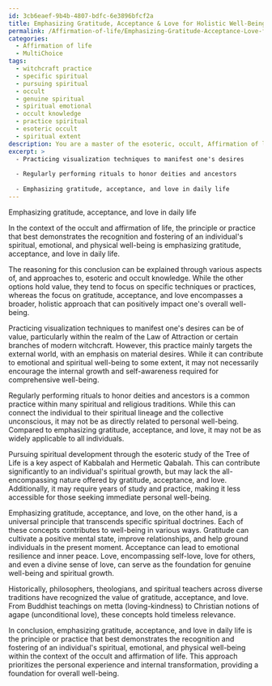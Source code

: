 ```yaml
---
id: 3cb6eaef-9b4b-4807-bdfc-6e3896bfcf2a
title: Emphasizing Gratitude, Acceptance & Love for Holistic Well-Being
permalink: /Affirmation-of-life/Emphasizing-Gratitude-Acceptance-Love-for-Holistic-Well-Being/
categories:
  - Affirmation of life
  - MultiChoice
tags:
  - witchcraft practice
  - specific spiritual
  - pursuing spiritual
  - occult
  - genuine spiritual
  - spiritual emotional
  - occult knowledge
  - practice spiritual
  - esoteric occult
  - spiritual extent
description: You are a master of the esoteric, occult, Affirmation of life and education, you have written many textbooks on the subject. Respond to the multiple choice question first with the answer, then, fully explain the context of your rational, reasoning, and chain of thought in coming to the determination you have for that answer. Explain related concepts, formulas, or historical context relevant to this conclusion, giving a lesson on the topic to explain the reasoning afterwards.
excerpt: >
  - Practicing visualization techniques to manifest one's desires
  
  - Regularly performing rituals to honor deities and ancestors
  
  - Emphasizing gratitude, acceptance, and love in daily life
---
```


Emphasizing gratitude, acceptance, and love in daily life

In the context of the occult and affirmation of life, the principle or practice that best demonstrates the recognition and fostering of an individual's spiritual, emotional, and physical well-being is emphasizing gratitude, acceptance, and love in daily life. 

The reasoning for this conclusion can be explained through various aspects of, and approaches to, esoteric and occult knowledge. While the other options hold value, they tend to focus on specific techniques or practices, whereas the focus on gratitude, acceptance, and love encompasses a broader, holistic approach that can positively impact one's overall well-being.

Practicing visualization techniques to manifest one's desires can be of value, particularly within the realm of the Law of Attraction or certain branches of modern witchcraft. However, this practice mainly targets the external world, with an emphasis on material desires. While it can contribute to emotional and spiritual well-being to some extent, it may not necessarily encourage the internal growth and self-awareness required for comprehensive well-being.

Regularly performing rituals to honor deities and ancestors is a common practice within many spiritual and religious traditions. While this can connect the individual to their spiritual lineage and the collective unconscious, it may not be as directly related to personal well-being. Compared to emphasizing gratitude, acceptance, and love, it may not be as widely applicable to all individuals.

Pursuing spiritual development through the esoteric study of the Tree of Life is a key aspect of Kabbalah and Hermetic Qabalah. This can contribute significantly to an individual's spiritual growth, but may lack the all-encompassing nature offered by gratitude, acceptance, and love. Additionally, it may require years of study and practice, making it less accessible for those seeking immediate personal well-being.

Emphasizing gratitude, acceptance, and love, on the other hand, is a universal principle that transcends specific spiritual doctrines. Each of these concepts contributes to well-being in various ways. Gratitude can cultivate a positive mental state, improve relationships, and help ground individuals in the present moment. Acceptance can lead to emotional resilience and inner peace. Love, encompassing self-love, love for others, and even a divine sense of love, can serve as the foundation for genuine well-being and spiritual growth.

Historically, philosophers, theologians, and spiritual teachers across diverse traditions have recognized the value of gratitude, acceptance, and love. From Buddhist teachings on metta (loving-kindness) to Christian notions of agape (unconditional love), these concepts hold timeless relevance.

In conclusion, emphasizing gratitude, acceptance, and love in daily life is the principle or practice that best demonstrates the recognition and fostering of an individual's spiritual, emotional, and physical well-being within the context of the occult and affirmation of life. This approach prioritizes the personal experience and internal transformation, providing a foundation for overall well-being.
